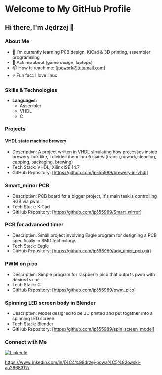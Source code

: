 # Welcome to My GitHub Profile

## Hi there, I'm Jędrzej 👋

### About Me

- 🌱 I’m currently learning PCB design, KiCad & 3D printing, assembler programming
- 💬 Ask me about  [game design, laptops] 
- 📫 How to reach me: [jpowork@tutamail.com]
- ⚡ Fun fact: I love linux

### Skills & Technologies

- **Languages:**
  - Assembler
  - VHDL
  - C 

### Projects

#### VHDL state machine brewery 
- Description: A project written in VHDL simulating how processes inside brewery look like, I divided them into 6 states (transit,nowork,cleaning, capping, packaging, brewing)
- Tech Stack: VHDL, Xilinx ISE 14.7
- GitHub Repository: [https://github.com/jp555989/brewery-in-vhdl]

### Smart_mirror PCB
- Description: PCB board for a bigger project, it's main task is controlling RGB via pwm.
- Tech Stack: KiCad
- GitHub Repository: [https://github.com/jp555989/Smart_mirror]

### PCB for advanced timer
- Description: Small project involving Eagle program for designing a PCB specifically in SMD technology.
- Tech Stack: Eagle
- GitHub Repository: [https://github.com/jp555989/adv_timer_pcb.git]

### PWM on pico
- Description: Simple program for raspberry pico that outputs pwm with desired value.
- Tech Stack: C
- GitHub Repository: [https://github.com/jp555989/pwm_pico]

### Spinning LED screen body in Blender
- Description: Model designed to be 3D printed and put together into a spinning LED screen.
- Tech Stack: Blender
- GitHub Repository: [https://github.com/jp555989/spin_screen_model]

### Connect with Me

[![LinkedIn](https://img.shields.io/badge/LinkedIn-0077B5?style=for-the-badge&logo=linkedin&logoColor=white)]([https://www.linkedin.com/in/your-linkedin-profile](https://www.linkedin.com/in/j%C4%99drzej-powa%C5%82owski-aa2868312/))

https://www.linkedin.com/in/j%C4%99drzej-powa%C5%82owski-aa2868312/
